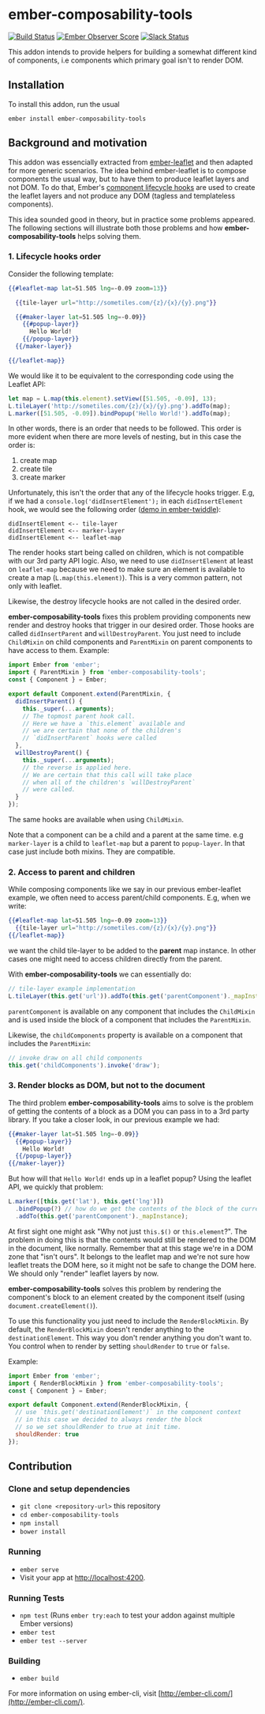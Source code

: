 # ember-composability-tools

[![Build Status](https://travis-ci.org/miguelcobain/ember-composability-tools.svg)](https://travis-ci.org/miguelcobain/ember-composability-tools) [![Ember Observer Score](http://emberobserver.com/badges/ember-composability-tools.svg)](http://emberobserver.com/addons/ember-composability-tools) [![Slack Status](https://ember-community-slackin.herokuapp.com/badge.svg)](https://ember-community-slackin.herokuapp.com/)

This addon intends to provide helpers for building a somewhat different kind of components, i.e components which primary goal isn't to render DOM.

## Installation

To install this addon, run the usual
```
ember install ember-composability-tools
```

## Background and motivation

This addon was essencially extracted from [ember-leaflet](https://github.com/miguelcobain/ember-leaflet) and then adapted for more generic scenarios. The idea behind ember-leaflet is to compose components the usual way, but to have them to produce leaflet layers and not DOM. To do that, Ember's [component lifecycle hooks](https://guides.emberjs.com/v2.8.0/components/the-component-lifecycle/) are used to create the leaflet layers and not produce any DOM (tagless and templateless components).

This idea sounded good in theory, but in practice some problems appeared. The following sections will illustrate both those problems and how **ember-composability-tools** helps solving them.

### 1. Lifecycle hooks order

Consider the following template:

```hbs
{{#leaflet-map lat=51.505 lng=-0.09 zoom=13}}

  {{tile-layer url="http://sometiles.com/{z}/{x}/{y}.png"}}

  {{#maker-layer lat=51.505 lng=-0.09}}
    {{#popup-layer}}
      Hello World!
    {{/popup-layer}}
  {{/maker-layer}}

{{/leaflet-map}}
```

We would like it to be equivalent to the corresponding code using the Leaflet API:

```js
let map = L.map(this.element).setView([51.505, -0.09], 13);
L.tileLayer('http://sometiles.com/{z}/{x}/{y}.png').addTo(map);
L.marker([51.505, -0.09]).bindPopup('Hello World!').addTo(map);
```

In other words, there is an order that needs to be followed. This order is more evident when there are more levels of nesting, but in this case the order is:

1. create map
2. create tile
3. create marker

Unfortunately, this isn't the order that any of the lifecycle hooks trigger. E.g, if we had a `console.log('didInsertElement');` in each `didInsertElement` hook, we would see the following order ([demo in ember-twiddle](https://ember-twiddle.com/d1606d4fffecfdeb3257c6effa06cad8?openFiles=templates.application.hbs%2C)):

```
didInsertElement <-- tile-layer
didInsertElement <-- marker-layer
didInsertElement <-- leaflet-map
```

The render hooks start being called on children, which is not compatible with our 3rd party API logic.
Also, we need to use `didInsertElement` at least on `leaflet-map` because we need to make sure an element is available to create a map (`L.map(this.element)`). This is a very common pattern, not only with leaflet.

Likewise, the destroy lifecycle hooks are not called in the desired order.

**ember-composability-tools** fixes this problem providing components new render and destroy hooks that trigger in our desired order. Those hooks are called `didInsertParent` and `willDestroyParent`. You just need to include `ChildMixin` on child components and `ParentMixin` on parent components to have access to them. Example:

```js
import Ember from 'ember';
import { ParentMixin } from 'ember-composability-tools';
const { Component } = Ember;

export default Component.extend(ParentMixin, {
  didInsertParent() {
    this._super(...arguments);
    // The topmost parent hook call.
    // Here we have a `this.element` available and
    // we are certain that none of the children's
    // `didInsertParent` hooks were called
  },
  willDestroyParent() {
    this._super(...arguments);
    // the reverse is applied here.
    // We are certain that this call will take place
    // when all of the children's `willDestroyParent`
    // were called.
  }
});
```

The same hooks are available when using `ChildMixin`.

Note that a component can be a child and a parent at the same time. e.g `marker-layer` is a child to `leaflet-map` but a parent to `popup-layer`. In that case just include both mixins. They are compatible.

### 2. Access to parent and children

While composing components like we say in our previous ember-leaflet example, we often need to access parent/child components. E.g, when we write:

```hbs
{{#leaflet-map lat=51.505 lng=-0.09 zoom=13}}
  {{tile-layer url="http://sometiles.com/{z}/{x}/{y}.png"}}
{{/leaflet-map}}
```

we want the child tile-layer to be added to the **parent** map instance. In other cases one might need to access children directly from the parent.

With **ember-composability-tools** we can essentially do:

```js
// tile-layer example implementation
L.tileLayer(this.get('url')).addTo(this.get('parentComponent')._mapInstance);
```

`parentComponent` is available on any component that includes the `ChildMixin` and is used inside the block of a component that includes the `ParentMixin`.

Likewise, the `childComponents` property is available on a component that includes the `ParentMixin`:

```js
// invoke draw on all child components
this.get('childComponents').invoke('draw');
```

### 3. Render blocks as DOM, but not to the document

The third problem **ember-composability-tools** aims to solve is the problem of getting the  contents of a block as a DOM you can pass in to a 3rd party library.
If you take a closer look, in our previous example we had:

```hbs
{{#maker-layer lat=51.505 lng=-0.09}}
  {{#popup-layer}}
    Hello World!
  {{/popup-layer}}
{{/maker-layer}}
```

But how will that `Hello World!` ends up in a leaflet popup? Using the leaflet API, we quickly that problem:

```js
L.marker([this.get('lat'), this.get('lng')])
  .bindPopup(?) // how do we get the contents of the block of the current component?
  .addTo(this.get('parentComponent')._mapInstance);
```

At first sight one might ask "Why not just `this.$()` or `this.element`?". The problem in doing this is that the contents would still be rendered to the DOM in the document, like normally. Remember that at this stage we're in a DOM zone that "isn't ours". It belongs to the leaflet map and we're not sure how leaflet treats the DOM here, so it might not be safe to change the DOM here. We should only "render" leaflet layers by now.

**ember-composability-tools** solves this problem by rendering the component's block to an element created by the component itself (using `document.createElement()`).

To use this functionality you just need to include the `RenderBlockMixin`. By default, the `RenderBlockMixin` doesn't render anything to the `destinationElement`. This way you don't render anything you don't want to. You control when to render by setting `shouldRender` to `true` or `false`.

Example:

```js
import Ember from 'ember';
import { RenderBlockMixin } from 'ember-composability-tools';
const { Component } = Ember;

export default Component.extend(RenderBlockMixin, {
  // use `this.get('destinationElement')` in the component context
  // in this case we decided to always render the block
  // so we set shouldRender to true at init time.
  shouldRender: true
});
```

## Contribution

### Clone and setup dependencies

* `git clone <repository-url>` this repository
* `cd ember-composability-tools`
* `npm install`
* `bower install`

### Running

* `ember serve`
* Visit your app at [http://localhost:4200](http://localhost:4200).

### Running Tests

* `npm test` (Runs `ember try:each` to test your addon against multiple Ember versions)
* `ember test`
* `ember test --server`

### Building

* `ember build`

For more information on using ember-cli, visit [http://ember-cli.com/](http://ember-cli.com/).
